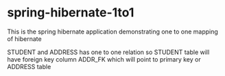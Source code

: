 # spring-hibernate-1to1
This is the spring hibernate application demonstrating one to one mapping of hibernate

STUDENT and ADDRESS has one to one relation so STUDENT table will have foreign key column ADDR_FK which will point to primary key or ADDRESS table
